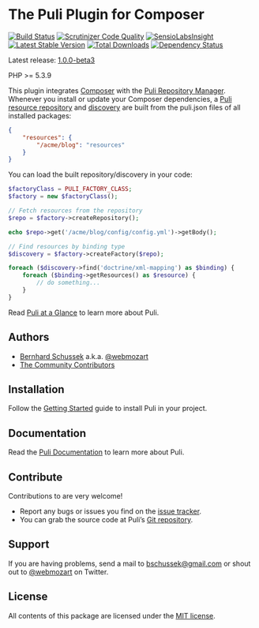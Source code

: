 The Puli Plugin for Composer
============================

[![Build Status](https://travis-ci.org/puli/composer-plugin.svg?branch=1.0.0-beta3)](https://travis-ci.org/puli/composer-plugin)
[![Scrutinizer Code Quality](https://scrutinizer-ci.com/g/puli/composer-plugin/badges/quality-score.png?b=1.0.0-beta3)](https://scrutinizer-ci.com/g/puli/composer-plugin/?branch=1.0.0-beta3)
[![SensioLabsInsight](https://insight.sensiolabs.com/projects/2c283cc0-acfd-4761-99d1-6b503f8b152f/mini.png)](https://insight.sensiolabs.com/projects/2c283cc0-acfd-4761-99d1-6b503f8b152f)
[![Latest Stable Version](https://poser.pugx.org/puli/composer-plugin/v/stable.svg)](https://packagist.org/packages/puli/composer-plugin)
[![Total Downloads](https://poser.pugx.org/puli/composer-plugin/downloads.svg)](https://packagist.org/packages/puli/composer-plugin)
[![Dependency Status](https://www.versioneye.com/php/puli:composer-plugin/1.0.0/badge.svg)](https://www.versioneye.com/php/puli:composer-plugin/1.0.0)

Latest release: [1.0.0-beta3](https://packagist.org/packages/puli/composer-plugin#1.0.0-beta3)

PHP >= 5.3.9

This plugin integrates [Composer] with the [Puli Repository Manager]. Whenever
you install or update your Composer dependencies, a [Puli resource repository] 
and [discovery] are built from the puli.json files of all installed packages:

```json
{
    "resources": {
        "/acme/blog": "resources"
    }
}
```

You can load the built repository/discovery in your code:

```php
$factoryClass = PULI_FACTORY_CLASS;
$factory = new $factoryClass();

// Fetch resources from the repository
$repo = $factory->createRepository();

echo $repo->get('/acme/blog/config/config.yml')->getBody();

// Find resources by binding type
$discovery = $factory->createFactory($repo);

foreach ($discovery->find('doctrine/xml-mapping') as $binding) {
    foreach ($binding->getResources() as $resource) {
        // do something...
    }
}
```

Read [Puli at a Glance] to learn more about Puli.

Authors
-------

* [Bernhard Schussek] a.k.a. [@webmozart]
* [The Community Contributors]

Installation
------------

Follow the [Getting Started] guide to install Puli in your project.

Documentation
-------------

Read the [Puli Documentation] to learn more about Puli.

Contribute
----------

Contributions to are very welcome!

* Report any bugs or issues you find on the [issue tracker].
* You can grab the source code at Puli’s [Git repository].

Support
-------

If you are having problems, send a mail to bschussek@gmail.com or shout out to
[@webmozart] on Twitter.

License
-------

All contents of this package are licensed under the [MIT license].

[Bernhard Schussek]: http://webmozarts.com
[The Community Contributors]: https://github.com/puli/composer-plugin/graphs/contributors
[Puli Repository Manager]: https://github.com/puli/repository-manager
[Puli resource repository]: https://github.com/puli/repository
[discovery]: https://github.com/puli/discovery
[Composer]: https://getcomposer.org
[Getting Started]: http://docs.puli.io/en/latest/getting-started.html
[Puli Documentation]: http://docs.puli.io/en/latest/index.html
[Puli at a Glance]: http://docs.puli.io/en/latest/at-a-glance.html
[issue tracker]: https://github.com/puli/issues/issues
[Git repository]: https://github.com/puli/composer-plugin
[@webmozart]: https://twitter.com/webmozart
[MIT license]: LICENSE
